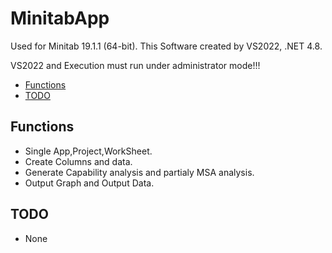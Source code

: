 # MinitabApp
Used for Minitab 19.1.1 (64-bit).
This Software created by VS2022, .NET 4.8.

VS2022 and Execution must run under administrator mode!!!

* [Functions](#Functions)
* [TODO](#TODO)

## Functions
* Single App,Project,WorkSheet.
* Create Columns and data.
* Generate Capability analysis and partialy MSA analysis.
* Output Graph and Output Data.

## TODO
* None


